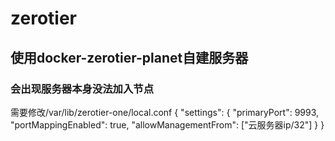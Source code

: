 # zerotier

## 使用docker-zerotier-planet自建服务器

### 会出现服务器本身没法加入节点

需要修改/var/lib/zerotier-one/local.conf
{
  "settings": {
    "primaryPort": 9993,
    "portMappingEnabled": true,
    "allowManagementFrom": ["云服务器ip/32"]
  }
}
